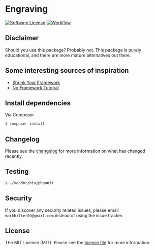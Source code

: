 # Engraving

[![Software License][ico-license]](LICENSE.md)
[![Workflow][ico-workflow]](https://github.com/mhilker/engraving/actions)

## Disclaimer

Should you use this package? Probably not. This package is purely educational, and there are more mature alternatives out there.

## Some interesting sources of inspiration

- [Shrink Your Framework](https://speakerdeck.com/belanur/liebling-ich-habe-das-framework-geschrumpft-at-code-dot-talks-2015)
- [No Framework Tutorial](https://github.com/PatrickLouys/no-framework-tutorial)

## Install dependencies

Via Composer

``` bash
$ composer install
```

## Changelog

Please see the [changelog](CHANGELOG.md) for more information on what has changed recently.

## Testing

``` bash
$ ./vendor/bin/phpunit
```

## Security

If you discover any security related issues, please email `maikhilker89@gmail.com` instead of using the issue tracker.

## License

The MIT License (MIT). Please see the [license file](LICENSE.md) for more information.

[ico-license]: https://img.shields.io/badge/license-MIT-brightgreen.svg?style=flat-square
[ico-workflow]: https://img.shields.io/github/workflow/status/mhilker/engraving/build?style=flat-square
